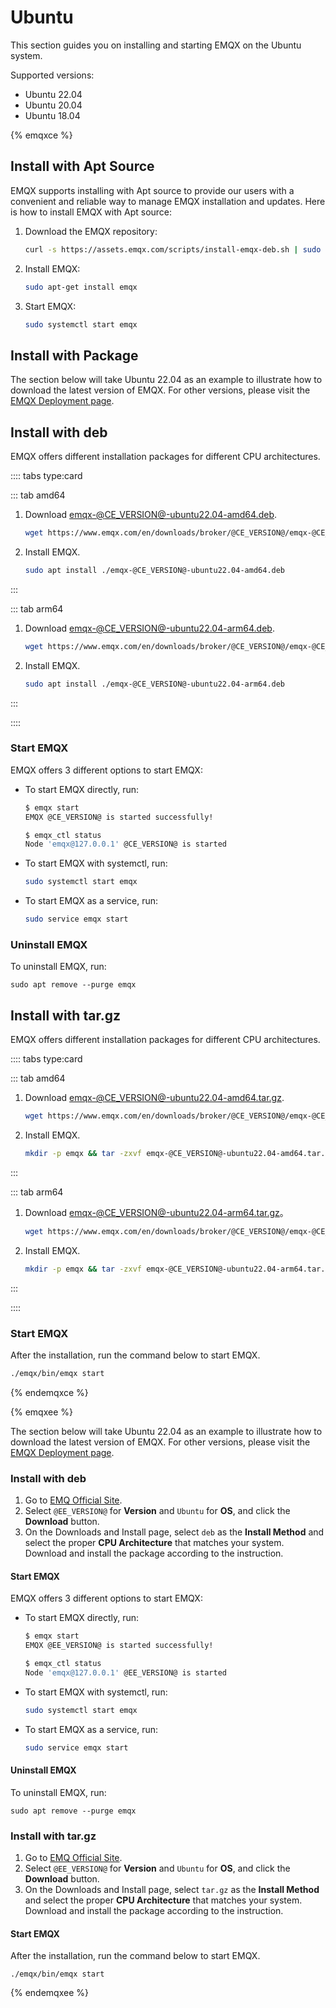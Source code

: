 # Ubuntu

This section guides you on installing and starting EMQX on the Ubuntu system.

Supported versions:

- Ubuntu 22.04
- Ubuntu 20.04
- Ubuntu 18.04

{% emqxce %}

## Install with Apt Source

EMQX supports installing with Apt source to provide our users with a convenient and reliable way to manage EMQX installation and updates. Here is how to install EMQX with Apt source:

1. Download the EMQX repository:

   ```bash
   curl -s https://assets.emqx.com/scripts/install-emqx-deb.sh | sudo bash
   ```

2. Install EMQX:

   ```bash
   sudo apt-get install emqx
   ```

3. Start EMQX:

   ```bash
   sudo systemctl start emqx
   ```

## Install with Package

The section below will take Ubuntu 22.04 as an example to illustrate how to download the latest version of EMQX. For other versions, please visit the [EMQX Deployment page](https://www.emqx.io/downloads?os=Ubuntu). 

## Install with deb

EMQX offers different installation packages for different CPU architectures. 

:::: tabs type:card

::: tab amd64

1. Download [emqx-@CE_VERSION@-ubuntu22.04-amd64.deb](https://www.emqx.com/en/downloads/broker/@CE_VERSION@/emqx-@CE_VERSION@-ubuntu22.04-amd64.deb).

   ```bash
   wget https://www.emqx.com/en/downloads/broker/@CE_VERSION@/emqx-@CE_VERSION@-ubuntu22.04-amd64.deb
   ```

2. Install EMQX.

   ```bash
   sudo apt install ./emqx-@CE_VERSION@-ubuntu22.04-amd64.deb
   ```

:::

::: tab arm64

1. Download [emqx-@CE_VERSION@-ubuntu22.04-arm64.deb](https://www.emqx.com/en/downloads/broker/@CE_VERSION@/emqx-@CE_VERSION@-ubuntu22.04-arm64.deb).

   ```bash
   wget https://www.emqx.com/en/downloads/broker/@CE_VERSION@/emqx-@CE_VERSION@-ubuntu22.04-arm64.deb
   ```

2. Install EMQX.

   ```bash
   sudo apt install ./emqx-@CE_VERSION@-ubuntu22.04-arm64.deb
   ```

:::

::::

### Start EMQX

EMQX offers 3 different options to start EMQX:

- To start EMQX directly, run:

  ```bash
  $ emqx start
  EMQX @CE_VERSION@ is started successfully!
  
  $ emqx_ctl status
  Node 'emqx@127.0.0.1' @CE_VERSION@ is started
  ```

- To start EMQX with systemctl, run:

  ```bash
  sudo systemctl start emqx
  ```

- To start EMQX as a service, run:

  ```bash
  sudo service emqx start
  ```

### Uninstall EMQX

To uninstall EMQX, run:

```
sudo apt remove --purge emqx
```

## Install with tar.gz 

EMQX offers different installation packages for different CPU architectures. 

:::: tabs type:card

::: tab amd64

1. Download [emqx-@CE_VERSION@-ubuntu22.04-amd64.tar.gz](https://www.emqx.com/en/downloads/broker/@CE_VERSION@/emqx-@CE_VERSION@-ubuntu22.04-amd64.tar.gz).

   ```bash
   wget https://www.emqx.com/en/downloads/broker/@CE_VERSION@/emqx-@CE_VERSION@-ubuntu22.04-amd64.tar.gz
   ```

2. Install EMQX.

   ```bash
   mkdir -p emqx && tar -zxvf emqx-@CE_VERSION@-ubuntu22.04-amd64.tar.gz -C emqx
   ```

:::

::: tab arm64

1. Download [emqx-@CE_VERSION@-ubuntu22.04-arm64.tar.gz](https://www.emqx.com/en/downloads/broker/@CE_VERSION@/emqx-@CE_VERSION@-ubuntu22.04-arm64.tar.gz)。

   ```bash
   wget https://www.emqx.com/en/downloads/broker/@CE_VERSION@/emqx-@CE_VERSION@-ubuntu22.04-arm64.tar.gz
   ```

2. Install EMQX.

   ```bash
   mkdir -p emqx && tar -zxvf emqx-@CE_VERSION@-ubuntu22.04-arm64.tar.gz -C emqx
   ```

:::

::::

### Start EMQX

After the installation, run the command below to start EMQX.

```bash
./emqx/bin/emqx start
```

{% endemqxce %}

{% emqxee %}

The section below will take Ubuntu 22.04 as an example to illustrate how to download the latest version of EMQX. For other versions, please visit the [EMQX Deployment page](https://www.emqx.com/en/try?product=enterprise). 

### Install with deb

1. Go to [EMQ Official Site](https://www.emqx.com/en/try?product=enterprise&currentVersion=@EE_VERSION@&currentOS=Ubuntu=currentOS=Ubuntu22&utm_source=docs.emqx.com&utm_medium=referral&utm_campaign=enterprise-docs-install-to-try-enterprise).
2. Select `@EE_VERSION@` for **Version** and `Ubuntu` for **OS**, and click the **Download** button.
2. On the Downloads and Install page, select `deb` as the **Install Method** and select the proper **CPU Architecture** that matches your system. Download and install the package according to the instruction.

#### Start EMQX

EMQX offers 3 different options to start EMQX:

- To start EMQX directly, run:

  ```bash
  $ emqx start
  EMQX @EE_VERSION@ is started successfully!
  
  $ emqx_ctl status
  Node 'emqx@127.0.0.1' @EE_VERSION@ is started
  ```

- To start EMQX with systemctl, run:

  ```bash
  sudo systemctl start emqx
  ```

- To start EMQX as a service, run:

  ```bash
  sudo service emqx start
  ```

#### Uninstall EMQX

To uninstall EMQX, run:

```
sudo apt remove --purge emqx
```

### Install with tar.gz 

1. Go to [EMQ Official Site](https://www.emqx.com/en/try?product=enterprise&currentVersion=@EE_VERSION@&currentOS=Ubuntu=currentOS=Ubuntu22&utm_source=docs.emqx.com&utm_medium=referral&utm_campaign=enterprise-docs-install-to-try-enterprise).
2. Select `@EE_VERSION@` for **Version** and `Ubuntu` for **OS**, and click the **Download** button.
2. On the Downloads and Install page, select `tar.gz` as the **Install Method** and select the proper **CPU Architecture** that matches your system. Download and install the package according to the instruction.

#### Start EMQX

After the installation, run the command below to start EMQX.

```
./emqx/bin/emqx start
```

{% endemqxee %}